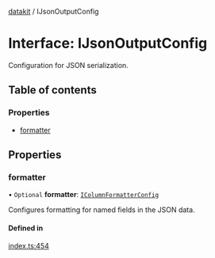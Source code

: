 [datakit](../README.md) / IJsonOutputConfig

# Interface: IJsonOutputConfig

Configuration for JSON serialization.

## Table of contents

### Properties

- [formatter](IJsonOutputConfig.md#formatter)

## Properties

### formatter

• `Optional` **formatter**: [`IColumnFormatterConfig`](IColumnFormatterConfig.md)

Configures formatting for named fields in the JSON data.

#### Defined in

[index.ts:454](https://github.com/data-forge-notebook/datakit/blob/90dde73/src/index.ts#L454)
